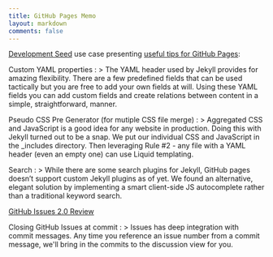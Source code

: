 ```yaml
---
title: GitHub Pages Memo
layout: markdown
comments: false
---
```


[Development Seed](http://developmentseed.org/) use case presenting [useful tips for GitHub Pages](http://developmentseed.org/blog/2011/09/09/jekyll-github-pages/):

Custom YAML properties
:	> The YAML header used by Jekyll provides for amazing flexibility. There are a few predefined fields that can be used tactically but you are free to add your own fields at will. Using these YAML fields you can add custom fields and create relations between content in a simple, straightforward, manner.

Pseudo CSS Pre Generator (for mutiple CSS file merge)
:	> Aggregated CSS and JavaScript is a good idea for any website in production. Doing this with Jekyll turned out to be a snap. We put our individual CSS and JavaScript in the _includes directory. Then leveraging Rule #2 - any file with a YAML header (even an empty one) can use Liquid templating.

Search
:	> While there are some search plugins for Jekyll, GitHub pages doesn’t support custom Jekyll plugins as of yet. We found an alternative, elegant solution by implementing a smart client-side JS autocomplete rather than a traditional keyword search.

[GitHub Issues 2.0 Review](https://github.com/blog/831-issues-2-0-the-next-generation)

Closing GitHub Issues at commit
:	> Issues has deep integration with commit messages. Any time you reference an issue number from a commit message, we'll bring in the commits to the discussion view for you.
